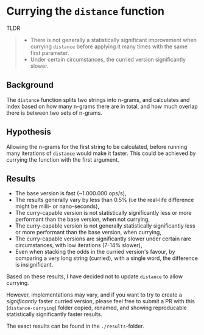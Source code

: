 # Currying the `distance` function

TLDR

> - There is not generally a statistically significant improvement when currying `distance` before applying it many times with the same first parameter.
> - Under certain circumstances, the curried version significantly slower.

## Background

The `distance` function splits two strings into n-grams, and calculates and index based on how many n-grams there are in total, and how much overlap there is between two sets of n-grams.

## Hypothesis

Allowing the n-grams for the first string to be calculated, before running many iterations of `distance` would make it faster. This could be achieved by currying the function with the first argument.

## Results

- The base version is fast (~1.000.000 ops/s),
- The results generally vary by less than 0.5% (i.e the real-life difference might be milli- or nano-seconds),
- The curry-capable version is not statistically significantly less or more performant than the base version, when not currying,
- The curry-capable version is not generally statistically significantly less or more performant than the base version, when currying,
- The curry-capable versions are significantly slower under certain rare circumstances, with low iterations (7-14% slower),
- Even when stacking the odds in the curried version's favour, by comparing a very long string (curried), with a single word, the difference is insignificant.

Based on these results, I have decided not to update `distance` to allow currying.

However, implementations may vary, and if you want to try to create a _significantly_ faster curried version, please feel free to submit a PR with this (`distance-currying`) folder copied, renamed, and showing reproducable statistically significantly faster results.

The exact results can be found in the `./results`-folder.
